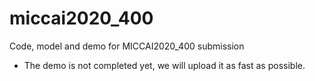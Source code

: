 # miccai2020_400
Code, model and demo for MICCAI2020_400 submission

* The demo is not completed yet, we will upload it as fast as possible.
